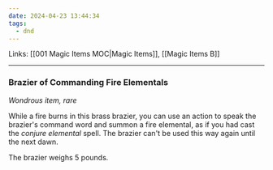 ```yaml
---
date: 2024-04-23 13:44:34
tags:
  - dnd
---
```

Links: [[001 Magic Items MOC|Magic Items]], [[Magic Items B]]
___
### Brazier of Commanding Fire Elementals

*Wondrous item, rare*

While a fire burns in this brass brazier, you can use an action to speak the brazier's command word and summon a fire elemental, as if you had cast the *conjure elemental* spell. The brazier can't be used this way again until the next dawn.

The brazier weighs 5 pounds.